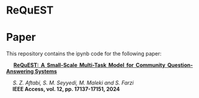 # ReQuEST
<h1> Paper </h1>
<p align="justify">
This repository contains the ipynb code for the following paper:
</p>
<p align="justify">
    <b> &emsp; <a href="https://ieeexplore.ieee.org/abstract/document/10413543"> ReQuEST: A Small-Scale Multi-Task Model for Community Question-Answering Systems </a> </b>
</p>
<p align="justify">
<i> &emsp;   S. Z. Aftabi, S. M. Seyyedi, M. Maleki and S. Farzi</i><br>
<b> &emsp;  IEEE Access, vol. 12, pp. 17137-17151, 2024 </b>
</p>
